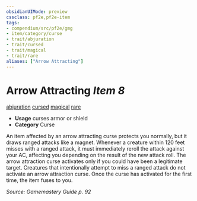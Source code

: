 ```yaml
---
obsidianUIMode: preview
cssclass: pf2e,pf2e-item
tags:
- compendium/src/pf2e/gmg
- item/category/curse
- trait/abjuration
- trait/cursed
- trait/magical
- trait/rare
aliases: ["Arrow Attracting"]
---
```

# Arrow Attracting *Item 8*  
[abjuration](/rules/traits/abjuration.md)  [cursed](/rules/traits/cursed-gmg.md)  [magical](/rules/traits/magical.md)  [rare](/rules/traits/rare.md)  

- **Usage** curses armor or shield
- **Category** Curse

An item affected by an arrow attracting curse protects you normally, but it draws ranged attacks like a magnet. Whenever a creature within 120 feet misses with a ranged attack, it must immediately reroll the attack against your AC, affecting you depending on the result of the new attack roll. The arrow attraction curse activates only if you could have been a legitimate target. Creatures that intentionally attempt to miss a ranged attack do not activate an arrow attraction curse. Once the curse has activated for the first time, the item fuses to you.

*Source: Gamemastery Guide p. 92*
